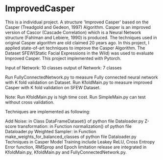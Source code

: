 # ImprovedCasper
This is a individual project. A structure 'Improved Casper' based on the Casper (Treadgold and Gedeon, 1997) Algorithm. Casper is an improved version of Cascor (Cascade Correlation) which is a Neural Network structure (Fahlman and Lebiere, 1990) is produced. The techniques used in original Casper algorithm are old claimed 20 years ago. In this project, I applied state-of-art techniques to improve the Casper Algorithm. The Dataset SFEW(Static Facial Expressions in the Wild) was used to evaluate Improved Casper. This project implemented with Pytorch.

Input of Network: 10 classes
output of Network: 7 classes

Run FullyConnectedNetwork.py to measure Fully connected neural network with K fold validation on Dataset.
Run KfoldMain.py to measure improved Casper with K fold validation on SFEW Dataset.

Note: Run KfoldMain.py is high time cost. Run SimpleMain.py can test without cross validation.

Techniques are implemented as following:

Add Noise: in Class DataFrameDataset() of python file Dataloader.py
Z-score transformation: in Function normalization() of python file Dataloader.py
Weighted Sampler: in Function make_weights_for_balanced_classes of python file Dataloader.py
Techniques in Casper Model Training include Leakey ReLU, Cross Entropy Error function, RMSprop and Epoch limitation
release are integrated in KfoldMain.py, KfoldMain.py and FullyConnectedNetwork.py.
